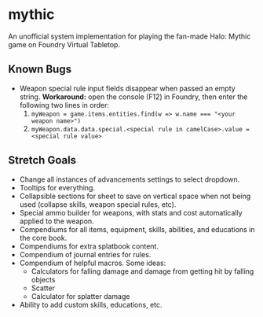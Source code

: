 # mythic

An unofficial system implementation for playing the fan-made Halo: Mythic game on Foundry Virtual Tabletop.

## Known Bugs

* Weapon special rule input fields disappear when passed an empty string. **Workaround:** open the console (F12) in Foundry, then enter the following two lines in order:
    1. `myWeapon = game.items.entities.find(w => w.name === "<your weapon name>")`
    2. `myWeapon.data.data.special.<special rule in camelCase>.value = <special rule value>`

## Stretch Goals

* Change all instances of advancements settings to select dropdown.
* Tooltips for everything.
* Collapsible sections for sheet to save on vertical space when not being used (collapse skills, weapon special rules, etc).
* Special ammo builder for weapons, with stats and cost automatically applied to the weapon.
* Compendiums for all items, equipment, skills, abilities, and educations in the core book.
* Compendiums for extra splatbook content.
* Compendium of journal entries for rules.
* Compendium of helpful macros. Some ideas:
    * Calculators for falling damage and damage from getting hit by falling objects
    * Scatter
    * Calculator for splatter damage
* Ability to add custom skills, educations, etc.
